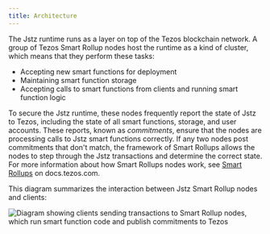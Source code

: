 ```yaml
---
title: Architecture
---
```


The Jstz runtime runs as a layer on top of the Tezos blockchain network.
A group of Tezos Smart Rollup nodes host the runtime as a kind of cluster, which means that they perform these tasks:

- Accepting new smart functions for deployment
- Maintaining smart function storage
- Accepting calls to smart functions from clients and running smart function logic

To secure the Jstz runtime, these nodes frequently report the state of Jstz to Tezos, including the state of all smart functions, storage, and user accounts.
These reports, known as _commitments_, ensure that the nodes are processing calls to Jstz smart functions correctly.
If any two nodes post commitments that don't match, the framework of Smart Rollups allows the nodes to step through the Jstz transactions and determine the correct state.
For more information about how Smart Rollups nodes work, see [Smart Rollups](https://docs.tezos.com/architecture/smart-rollups) on docs.tezos.com.

This diagram summarizes the interaction between Jstz Smart Rollup nodes and clients:

![Diagram showing clients sending transactions to Smart Rollup nodes, which run smart function code and publish commitments to Tezos](/img/architecture.png)
